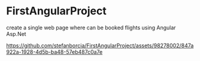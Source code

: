 # FirstAngularProject
create a single web page where can be booked flights using Angular Asp.Net 
<br>



https://github.com/stefanborcia/FirstAngularProject/assets/98278002/847a922a-1928-4d5b-ba48-57eb487c0a7e


